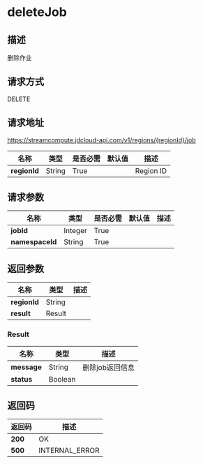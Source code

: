 # deleteJob


## 描述
删除作业

## 请求方式
DELETE

## 请求地址
https://streamcompute.jdcloud-api.com/v1/regions/{regionId}/job

|名称|类型|是否必需|默认值|描述|
|---|---|---|---|---|
|**regionId**|String|True||Region ID|

## 请求参数
|名称|类型|是否必需|默认值|描述|
|---|---|---|---|---|
|**jobId**|Integer|True|||
|**namespaceId**|String|True|||


## 返回参数
|名称|类型|描述|
|---|---|---|
|**regionId**|String||
|**result**|Result||


### <a name="Result">Result</a>
|名称|类型|描述|
|---|---|---|
|**message**|String|删除job返回信息|
|**status**|Boolean||

## 返回码
|返回码|描述|
|---|---|
|**200**|OK|
|**500**|INTERNAL_ERROR|
